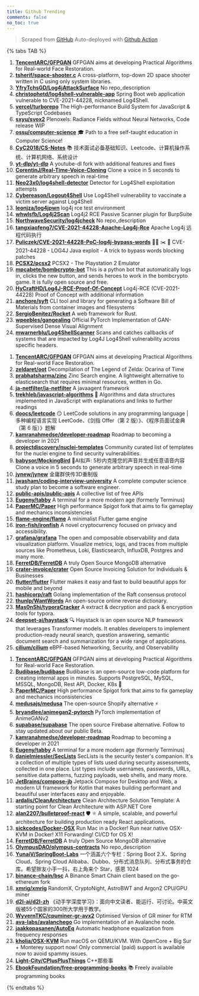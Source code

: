 ```yaml
---
title: Github Trending
comments: false
no_toc: true
---
```


> Scraped from [GitHub](https://github.com/trending)
Auto-deployed with [Github Action](https://docs.github.com/en/actions)

{% tabs TAB %}
<!-- tab Daily -->
1. [**TencentARC/GFPGAN**](https://github.com/TencentARC/GFPGAN)
GFPGAN aims at developing Practical Algorithms for Real-world Face Restoration.
2. [**tsherif/space-shooter.c**](https://github.com/tsherif/space-shooter.c)
A cross-platform, top-down 2D space shooter written in C using only system libraries.
3. [**YfryTchsGD/Log4jAttackSurface**](https://github.com/YfryTchsGD/Log4jAttackSurface)
No repo_description
4. [**christophetd/log4shell-vulnerable-app**](https://github.com/christophetd/log4shell-vulnerable-app)
Spring Boot web application vulnerable to CVE-2021-44228, nicknamed Log4Shell.
5. [**vercel/turborepo**](https://github.com/vercel/turborepo)
The High-performance Build System for JavaScript & TypeScript Codebases
6. [**sxyu/svox2**](https://github.com/sxyu/svox2)
Plenoxels: Radiance Fields without Neural Networks, Code release WIP
7. [**ossu/computer-science**](https://github.com/ossu/computer-science)
🎓 Path to a free self-taught education in Computer Science!
8. [**CyC2018/CS-Notes**](https://github.com/CyC2018/CS-Notes)
📚 技术面试必备基础知识、Leetcode、计算机操作系统、计算机网络、系统设计
9. [**yt-dlp/yt-dlp**](https://github.com/yt-dlp/yt-dlp)
A youtube-dl fork with additional features and fixes
10. [**CorentinJ/Real-Time-Voice-Cloning**](https://github.com/CorentinJ/Real-Time-Voice-Cloning)
Clone a voice in 5 seconds to generate arbitrary speech in real-time
11. [**Neo23x0/log4shell-detector**](https://github.com/Neo23x0/log4shell-detector)
Detector for Log4Shell exploitation attempts
12. [**Cybereason/Logout4Shell**](https://github.com/Cybereason/Logout4Shell)
Use Log4Shell vulnerability to vaccinate a victim server against Log4Shell
13. [**leonjza/log4jpwn**](https://github.com/leonjza/log4jpwn)
log4j rce test environment
14. [**whwlsfb/Log4j2Scan**](https://github.com/whwlsfb/Log4j2Scan)
Log4j2 RCE Passive Scanner plugin for BurpSuite
15. [**NorthwaveSecurity/log4jcheck**](https://github.com/NorthwaveSecurity/log4jcheck)
No repo_description
16. [**tangxiaofeng7/CVE-2021-44228-Apache-Log4j-Rce**](https://github.com/tangxiaofeng7/CVE-2021-44228-Apache-Log4j-Rce)
Apache Log4j 远程代码执行
17. [**Puliczek/CVE-2021-44228-PoC-log4j-bypass-words**](https://github.com/Puliczek/CVE-2021-44228-PoC-log4j-bypass-words)
🐱‍💻 ✂️ 🤬 CVE-2021-44228 - LOG4J Java exploit - A trick to bypass words blocking patches
18. [**PCSX2/pcsx2**](https://github.com/PCSX2/pcsx2)
PCSX2 - The Playstation 2 Emulator
19. [**mpcabete/bombcrypto-bot**](https://github.com/mpcabete/bombcrypto-bot)
This is a python bot that automatically logs in, clicks the new button, and sends heroes to work in the bombcrypto game. It is fully open source and free.
20. [**HyCraftHD/Log4J-RCE-Proof-Of-Concept**](https://github.com/HyCraftHD/Log4J-RCE-Proof-Of-Concept)
Log4j-RCE (CVE-2021-44228) Proof of Concept with additional information
21. [**anchore/syft**](https://github.com/anchore/syft)
CLI tool and library for generating a Software Bill of Materials from container images and filesystems
22. [**SergioBenitez/Rocket**](https://github.com/SergioBenitez/Rocket)
A web framework for Rust.
23. [**wpeebles/gangealing**](https://github.com/wpeebles/gangealing)
Official PyTorch Implementation of GAN-Supervised Dense Visual Alignment
24. [**mwarnerblu/Log4ShellScanner**](https://github.com/mwarnerblu/Log4ShellScanner)
Scans and catches callbacks of systems that are impacted by Log4J Log4Shell vulnerability across specific headers.
<!-- endtab -->
<!-- tab Weekly -->
1. [**TencentARC/GFPGAN**](https://github.com/TencentARC/GFPGAN)
GFPGAN aims at developing Practical Algorithms for Real-world Face Restoration.
2. [**zeldaret/oot**](https://github.com/zeldaret/oot)
Decompilation of The Legend of Zelda: Ocarina of Time
3. [**prabhatsharma/zinc**](https://github.com/prabhatsharma/zinc)
Zinc Search engine. A lightweight alternative to elasticsearch that requires minimal resources, written in Go.
4. [**ja-netfilter/ja-netfilter**](https://github.com/ja-netfilter/ja-netfilter)
A javaagent framework
5. [**trekhleb/javascript-algorithms**](https://github.com/trekhleb/javascript-algorithms)
📝 Algorithms and data structures implemented in JavaScript with explanations and links to further readings
6. [**doocs/leetcode**](https://github.com/doocs/leetcode)
😏 LeetCode solutions in any programming language | 多种编程语言实现 LeetCode、《剑指 Offer（第 2 版）》、《程序员面试金典（第 6 版）》题解
7. [**kamranahmedse/developer-roadmap**](https://github.com/kamranahmedse/developer-roadmap)
Roadmap to becoming a developer in 2021
8. [**projectdiscovery/nuclei-templates**](https://github.com/projectdiscovery/nuclei-templates)
Community curated list of templates for the nuclei engine to find security vulnerabilities.
9. [**babysor/MockingBird**](https://github.com/babysor/MockingBird)
🚀AI拟声: 5秒内克隆您的声音并生成任意语音内容 Clone a voice in 5 seconds to generate arbitrary speech in real-time
10. [**jynew/jynew**](https://github.com/jynew/jynew)
金庸群侠传3D重制版
11. [**jwasham/coding-interview-university**](https://github.com/jwasham/coding-interview-university)
A complete computer science study plan to become a software engineer.
12. [**public-apis/public-apis**](https://github.com/public-apis/public-apis)
A collective list of free APIs
13. [**Eugeny/tabby**](https://github.com/Eugeny/tabby)
A terminal for a more modern age (formerly Terminus)
14. [**PaperMC/Paper**](https://github.com/PaperMC/Paper)
High performance Spigot fork that aims to fix gameplay and mechanics inconsistencies
15. [**flame-engine/flame**](https://github.com/flame-engine/flame)
A minimalist Flutter game engine
16. [**iron-fish/ironfish**](https://github.com/iron-fish/ironfish)
A novel cryptocurrency focused on privacy and accessibility.
17. [**grafana/grafana**](https://github.com/grafana/grafana)
The open and composable observability and data visualization platform. Visualize metrics, logs, and traces from multiple sources like Prometheus, Loki, Elasticsearch, InfluxDB, Postgres and many more.
18. [**FerretDB/FerretDB**](https://github.com/FerretDB/FerretDB)
A truly Open Source MongoDB alternative
19. [**crater-invoice/crater**](https://github.com/crater-invoice/crater)
Open Source Invoicing Solution for Individuals & Businesses
20. [**flutter/flutter**](https://github.com/flutter/flutter)
Flutter makes it easy and fast to build beautiful apps for mobile and beyond
21. [**hashicorp/raft**](https://github.com/hashicorp/raft)
Golang implementation of the Raft consensus protocol
22. [**thunlp/WantWords**](https://github.com/thunlp/WantWords)
An open-source online reverse dictionary.
23. [**Mas0nShi/typoraCracker**](https://github.com/Mas0nShi/typoraCracker)
A extract & decryption and pack & encryption tools for typora.
24. [**deepset-ai/haystack**](https://github.com/deepset-ai/haystack)
🔍 Haystack is an open source NLP framework that leverages Transformer models. It enables developers to implement production-ready neural search, question answering, semantic document search and summarization for a wide range of applications.
25. [**cilium/cilium**](https://github.com/cilium/cilium)
eBPF-based Networking, Security, and Observability
<!-- endtab -->
<!-- tab Monthly -->
1. [**TencentARC/GFPGAN**](https://github.com/TencentARC/GFPGAN)
GFPGAN aims at developing Practical Algorithms for Real-world Face Restoration.
2. [**Budibase/budibase**](https://github.com/Budibase/budibase)
Budibase is an open-source low-code platform for creating internal apps in minutes. Supports PostgreSQL, MySQL, MSSQL, MongoDB, Rest API, Docker, K8s 🚀
3. [**PaperMC/Paper**](https://github.com/PaperMC/Paper)
High performance Spigot fork that aims to fix gameplay and mechanics inconsistencies
4. [**medusajs/medusa**](https://github.com/medusajs/medusa)
The open-source Shopify alternative ⚡️
5. [**bryandlee/animegan2-pytorch**](https://github.com/bryandlee/animegan2-pytorch)
PyTorch implementation of AnimeGANv2
6. [**supabase/supabase**](https://github.com/supabase/supabase)
The open source Firebase alternative. Follow to stay updated about our public Beta.
7. [**kamranahmedse/developer-roadmap**](https://github.com/kamranahmedse/developer-roadmap)
Roadmap to becoming a developer in 2021
8. [**Eugeny/tabby**](https://github.com/Eugeny/tabby)
A terminal for a more modern age (formerly Terminus)
9. [**danielmiessler/SecLists**](https://github.com/danielmiessler/SecLists)
SecLists is the security tester's companion. It's a collection of multiple types of lists used during security assessments, collected in one place. List types include usernames, passwords, URLs, sensitive data patterns, fuzzing payloads, web shells, and many more.
10. [**JetBrains/compose-jb**](https://github.com/JetBrains/compose-jb)
Jetpack Compose for Desktop and Web, a modern UI framework for Kotlin that makes building performant and beautiful user interfaces easy and enjoyable.
11. [**ardalis/CleanArchitecture**](https://github.com/ardalis/CleanArchitecture)
Clean Architecture Solution Template: A starting point for Clean Architecture with ASP.NET Core
12. [**alan2207/bulletproof-react**](https://github.com/alan2207/bulletproof-react)
🛡️ ⚛️ A simple, scalable, and powerful architecture for building production ready React applications.
13. [**sickcodes/Docker-OSX**](https://github.com/sickcodes/Docker-OSX)
Run Mac in a Docker! Run near native OSX-KVM in Docker! X11 Forwarding! CI/CD for OS X!
14. [**FerretDB/FerretDB**](https://github.com/FerretDB/FerretDB)
A truly Open Source MongoDB alternative
15. [**OlympusDAO/olympus-contracts**](https://github.com/OlympusDAO/olympus-contracts)
No repo_description
16. [**YunaiV/SpringBoot-Labs**](https://github.com/YunaiV/SpringBoot-Labs)
一个涵盖六个专栏：Spring Boot 2.X、Spring Cloud、Spring Cloud Alibaba、Dubbo、分布式消息队列、分布式事务的仓库。希望胖友小手一抖，右上角来个 Star，感恩 1024
17. [**binance-chain/bsc**](https://github.com/binance-chain/bsc)
A Binance Smart Chain client based on the go-ethereum fork
18. [**xmrig/xmrig**](https://github.com/xmrig/xmrig)
RandomX, CryptoNight, AstroBWT and Argon2 CPU/GPU miner
19. [**d2l-ai/d2l-zh**](https://github.com/d2l-ai/d2l-zh)
《动手学深度学习》：面向中文读者、能运行、可讨论。中英文版被55个国家的300所大学用于教学。
20. [**WyvernTKC/cpuminer-gr-avx2**](https://github.com/WyvernTKC/cpuminer-gr-avx2)
Optimised Version of GR miner for RTM
21. [**ava-labs/avalanchego**](https://github.com/ava-labs/avalanchego)
Go implementation of an Avalanche node.
22. [**jaakkopasanen/AutoEq**](https://github.com/jaakkopasanen/AutoEq)
Automatic headphone equalization from frequency responses
23. [**kholia/OSX-KVM**](https://github.com/kholia/OSX-KVM)
Run macOS on QEMU/KVM. With OpenCore + Big Sur + Monterey support now! Only commercial (paid) support is available now to avoid spammy issues.
24. [**Light-City/CPlusPlusThings**](https://github.com/Light-City/CPlusPlusThings)
C++那些事
25. [**EbookFoundation/free-programming-books**](https://github.com/EbookFoundation/free-programming-books)
📚 Freely available programming books
<!-- endtab -->
{% endtabs %}
